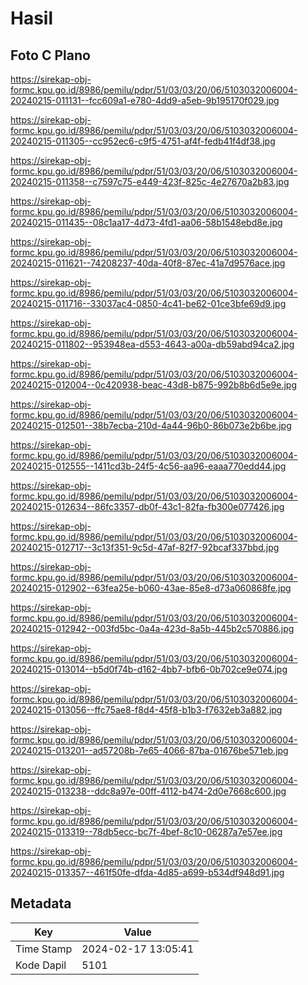 # Hasil

## Foto C Plano

https://sirekap-obj-formc.kpu.go.id/8986/pemilu/pdpr/51/03/03/20/06/5103032006004-20240215-011131--fcc609a1-e780-4dd9-a5eb-9b195170f029.jpg

https://sirekap-obj-formc.kpu.go.id/8986/pemilu/pdpr/51/03/03/20/06/5103032006004-20240215-011305--cc952ec6-c9f5-4751-af4f-fedb41f4df38.jpg

https://sirekap-obj-formc.kpu.go.id/8986/pemilu/pdpr/51/03/03/20/06/5103032006004-20240215-011358--c7597c75-e449-423f-825c-4e27670a2b83.jpg

https://sirekap-obj-formc.kpu.go.id/8986/pemilu/pdpr/51/03/03/20/06/5103032006004-20240215-011435--08c1aa17-4d73-4fd1-aa06-58b1548ebd8e.jpg

https://sirekap-obj-formc.kpu.go.id/8986/pemilu/pdpr/51/03/03/20/06/5103032006004-20240215-011621--74208237-40da-40f8-87ec-41a7d9576ace.jpg

https://sirekap-obj-formc.kpu.go.id/8986/pemilu/pdpr/51/03/03/20/06/5103032006004-20240215-011716--33037ac4-0850-4c41-be62-01ce3bfe69d9.jpg

https://sirekap-obj-formc.kpu.go.id/8986/pemilu/pdpr/51/03/03/20/06/5103032006004-20240215-011802--953948ea-d553-4643-a00a-db59abd94ca2.jpg

https://sirekap-obj-formc.kpu.go.id/8986/pemilu/pdpr/51/03/03/20/06/5103032006004-20240215-012004--0c420938-beac-43d8-b875-992b8b6d5e9e.jpg

https://sirekap-obj-formc.kpu.go.id/8986/pemilu/pdpr/51/03/03/20/06/5103032006004-20240215-012501--38b7ecba-210d-4a44-96b0-86b073e2b6be.jpg

https://sirekap-obj-formc.kpu.go.id/8986/pemilu/pdpr/51/03/03/20/06/5103032006004-20240215-012555--1411cd3b-24f5-4c56-aa96-eaaa770edd44.jpg

https://sirekap-obj-formc.kpu.go.id/8986/pemilu/pdpr/51/03/03/20/06/5103032006004-20240215-012634--86fc3357-db0f-43c1-82fa-fb300e077426.jpg

https://sirekap-obj-formc.kpu.go.id/8986/pemilu/pdpr/51/03/03/20/06/5103032006004-20240215-012717--3c13f351-9c5d-47af-82f7-92bcaf337bbd.jpg

https://sirekap-obj-formc.kpu.go.id/8986/pemilu/pdpr/51/03/03/20/06/5103032006004-20240215-012902--63fea25e-b060-43ae-85e8-d73a060868fe.jpg

https://sirekap-obj-formc.kpu.go.id/8986/pemilu/pdpr/51/03/03/20/06/5103032006004-20240215-012942--003fd5bc-0a4a-423d-8a5b-445b2c570886.jpg

https://sirekap-obj-formc.kpu.go.id/8986/pemilu/pdpr/51/03/03/20/06/5103032006004-20240215-013014--b5d0f74b-d162-4bb7-bfb6-0b702ce9e074.jpg

https://sirekap-obj-formc.kpu.go.id/8986/pemilu/pdpr/51/03/03/20/06/5103032006004-20240215-013056--ffc75ae8-f8d4-45f8-b1b3-f7632eb3a882.jpg

https://sirekap-obj-formc.kpu.go.id/8986/pemilu/pdpr/51/03/03/20/06/5103032006004-20240215-013201--ad57208b-7e65-4066-87ba-01676be571eb.jpg

https://sirekap-obj-formc.kpu.go.id/8986/pemilu/pdpr/51/03/03/20/06/5103032006004-20240215-013238--ddc8a97e-00ff-4112-b474-2d0e7668c600.jpg

https://sirekap-obj-formc.kpu.go.id/8986/pemilu/pdpr/51/03/03/20/06/5103032006004-20240215-013319--78db5ecc-bc7f-4bef-8c10-06287a7e57ee.jpg

https://sirekap-obj-formc.kpu.go.id/8986/pemilu/pdpr/51/03/03/20/06/5103032006004-20240215-013357--461f50fe-dfda-4d85-a699-b534df948d91.jpg


## Metadata

| Key        | Value               |
| ---------- | ------------------- |
| Time Stamp | 2024-02-17 13:05:41 |
| Kode Dapil | 5101                |



